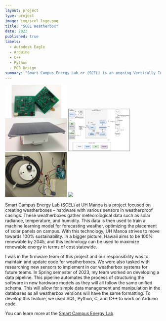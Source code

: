 ```yaml
---
layout: project
type: project
image: img/scel_logo.png
title: "SCEL Weatherbox"
date: 2023
published: true
labels:
  - Autodesk Eagle
  - Arduino
  - C++
  - Python
  - PCB Design
summary: "Smart Campus Energy Lab or (SCEL) is an ongoing Vertically Integrated Project with the objective to gather, analyze, and make decisions regarding energy and environmental data at UH Mānoa campus."
---
```


<div class="text-center p-4">
  <img width="200px" src="../img/scel_sensors.png" class="img-thumbnail" >
  <img width="200px" src="../img/blockdiagram.png" class="img-thumbnail" >
  <img width="200px" src="../img/test_weatherbox1.png" class="img-thumbnail" >
  <img width="200px" src="../img/vipposter.png" class="img-thumbnail" >
</div>


Smart Campus Energy Lab (SCEL) at UH Manoa is a project focused on creating weatherboxes – hardware with various sensors in weatherproof casings. These weatherboxes gather meteorological data such as solar radiance, temperature, and humidity. This data is then used to train a machine learning model for forecasting weather, optimizing the placement of solar panels on campus. With this technology, UH Manoa strives to move towards 100% sustainability. In a bigger picture, Hawaii aims to be 100% renewable by 2045, and this technology can be used to maximize renewable energy in terms of cost statewide.

I was in the firmware team of this project and our responsibility was to maintain and update code for weatherboxes. We were also tasked with researching new sensors to implement in our weatherbox systems for future teams. In Spring semester of 2023, my team worked on developing a data pipeline. This pipeline automates the process of structuring the software in new hardware models as they will all follow the same unified schema. This will allow for simple data management and manipulation in the databases as all weatherbox versions will have the same formatting. To develop this feature, we used SQL, Python, C, and C++ to work on Arduino code.

You can learn more at the [Smart Campus Energy Lab](https://wiki.scel-hawaii.org/doku.php).
